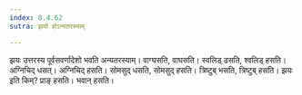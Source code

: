 ```yaml
---
index: 8.4.62
sutra: झयो होऽन्यतरस्याम्

---
```

झयः उत्तरस्य पूर्वसवर्णादेशो भवति अन्यतरस्याम्। वाग्घसति, वाघसति। स्वलिड् ढसति, श्वलिड् हसति। अग्निचिद् धसत्। अग्निचिद् हसति। सोमसुद् धसति, सोमसुद् हसति। त्रिष्टुब् भसति, त्रिष्टुब् हसति। झयः इति किम्? प्राङ् हसति। भवान् हसति।